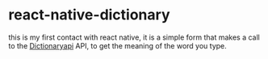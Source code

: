 # react-native-dictionary

this is my first contact with react native, it is a simple form that makes a call to the [Dictionaryapi](https://api.dictionaryapi.dev) API,
to get the meaning of the word you type.
